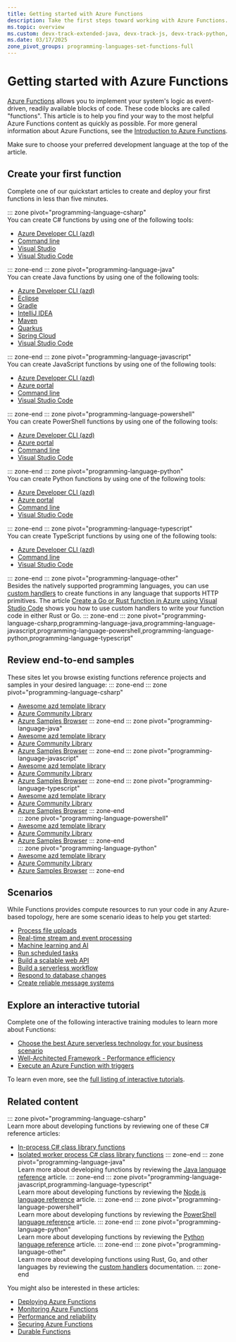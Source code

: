 ```yaml
---
title: Getting started with Azure Functions
description: Take the first steps toward working with Azure Functions.
ms.topic: overview
ms.custom: devx-track-extended-java, devx-track-js, devx-track-python, devx-track-ts
ms.date: 03/17/2025
zone_pivot_groups: programming-languages-set-functions-full
---
```


# Getting started with Azure Functions

[Azure Functions](./functions-overview.md) allows you to implement your system's logic as event-driven, readily available blocks of code. These code blocks are called "functions". This article is to help you find your way to the most helpful Azure Functions content as quickly as possible. For more general information about Azure Functions, see the [Introduction to Azure Functions](./functions-overview.md).

Make sure to choose your preferred development language at the top of the article. 

## Create your first function

Complete one of our quickstart articles to create and deploy your first functions in less than five minutes. 

::: zone pivot="programming-language-csharp"  
You can create C# functions by using one of the following tools:

+ [Azure Developer CLI (azd)](create-first-function-azure-developer-cli.md?pivots=programming-language-csharp)
+ [Command line](./how-to-create-function-azure-cli.md?pivots=programming-language-csharp)
+ [Visual Studio](./functions-create-your-first-function-visual-studio.md)
+ [Visual Studio Code](./create-first-function-vs-code-csharp.md)


::: zone-end
::: zone pivot="programming-language-java"  
You can create Java functions by using one of the following tools:

+ [Azure Developer CLI (azd)](create-first-function-azure-developer-cli.md?pivots=programming-language-java)
+ [Eclipse](functions-create-maven-eclipse.md)
+ [Gradle](functions-create-first-java-gradle.md)
+ [IntelliJ IDEA](functions-create-maven-intellij.md) 
+ [Maven](how-to-create-function-azure-cli.md?pivots=programming-language-java)
+ [Quarkus](functions-create-first-quarkus.md)
+ [Spring Cloud](/azure/developer/java/spring-framework/getting-started-with-spring-cloud-function-in-azure?toc=/azure/azure-functions/toc.json)
+ [Visual Studio Code](create-first-function-vs-code-java.md) 

::: zone-end
::: zone pivot="programming-language-javascript"  
You can create JavaScript functions by using one of the following tools:

+ [Azure Developer CLI (azd)](create-first-function-azure-developer-cli.md?pivots=programming-language-javascript)
+ [Azure portal](./functions-create-function-app-portal.md#create-a-function-app)
+ [Command line](./how-to-create-function-azure-cli.md?pivots=programming-language-javascript)
+ [Visual Studio Code](./create-first-function-vs-code-node.md)

::: zone-end
::: zone pivot="programming-language-powershell"  
You can create PowerShell functions by using one of the following tools:

+ [Azure Developer CLI (azd)](create-first-function-azure-developer-cli.md?pivots=programming-language-powershell)
+ [Azure portal](./functions-create-function-app-portal.md#create-a-function-app)
+ [Command line](./how-to-create-function-azure-cli.md?pivots=programming-language-powershell)
+ [Visual Studio Code](./create-first-function-vs-code-powershell.md)

::: zone-end
::: zone pivot="programming-language-python"  
You can create Python functions by using one of the following tools:

+ [Azure Developer CLI (azd)](create-first-function-azure-developer-cli.md?pivots=programming-language-python)
+ [Azure portal](./functions-create-function-app-portal.md#create-a-function-app)
+ [Command line](./how-to-create-function-azure-cli.md?pivots=programming-language-python)
+ [Visual Studio Code](./create-first-function-vs-code-python.md)

::: zone-end
::: zone pivot="programming-language-typescript"  
You can create TypeScript functions by using one of the following tools:

+ [Azure Developer CLI (azd)](create-first-function-azure-developer-cli.md?pivots=programming-language-typescript)
+ [Command line](./how-to-create-function-azure-cli.md?pivots=programming-language-typescript)
+ [Visual Studio Code](./create-first-function-vs-code-typescript.md)

::: zone-end
::: zone pivot="programming-language-other"  
Besides the natively supported programming languages, you can use [custom handlers](functions-custom-handlers.md) to create functions in any language that supports HTTP primitives. The article [Create a Go or Rust function in Azure using Visual Studio Code](./create-first-function-vs-code-other.md) shows you how to use custom handlers to write your function code in either Rust or Go. 
::: zone-end
::: zone pivot="programming-language-csharp,programming-language-java,programming-language-javascript,programming-language-powershell,programming-language-python,programming-language-typescript" 
## Review end-to-end samples

These sites let you browse existing functions reference projects and samples in your desired language:
::: zone-end
::: zone pivot="programming-language-csharp"  
+ [Awesome azd template library](https://azure.github.io/awesome-azd/?tags=functions&tags=dotnetCsharp)
+ [Azure Community Library](https://www.serverlesslibrary.net/?technology=Functions%202.x&language=C%23)
+ [Azure Samples Browser](/samples/browse/?expanded=azure&languages=csharp&products=azure-functions) 
::: zone-end
::: zone pivot="programming-language-java"  
+ [Awesome azd template library](https://azure.github.io/awesome-azd/?tags=functions&tags=java)
+ [Azure Community Library](https://www.serverlesslibrary.net/?technology=Functions%202.x&language=Java)
+ [Azure Samples Browser](/samples/browse/?expanded=azure&languages=java&products=azure-functions)
::: zone-end
::: zone pivot="programming-language-javascript"  
+ [Awesome azd template library](https://azure.github.io/awesome-azd/?tags=functions&tags=javascript)
+ [Azure Community Library](https://www.serverlesslibrary.net/?technology=Functions%202.x&language=JavaScript)
+ [Azure Samples Browser](/samples/browse/?expanded=azure&languages=javascript&products=azure-functions)
::: zone-end
::: zone pivot="programming-language-typescript"  
+ [Awesome azd template library](https://azure.github.io/awesome-azd/?tags=functions&tags=typescript)
+ [Azure Community Library](https://www.serverlesslibrary.net/?technology=Functions%202.x&language=TypeScript)
+ [Azure Samples Browser](/samples/browse/?expanded=azure&languages=typescript&products=azure-functions)
::: zone-end  
::: zone pivot="programming-language-powershell"  
+ [Awesome azd template library](https://azure.github.io/awesome-azd/?tags=functions&tags=powershell)
+ [Azure Community Library](https://www.serverlesslibrary.net/?technology=Functions%202.x&language=PowerShell) 
+ [Azure Samples Browser](/samples/browse/?expanded=azure&languages=powershell&products=azure-functions)
::: zone-end  
::: zone pivot="programming-language-python"  
+ [Awesome azd template library](https://azure.github.io/awesome-azd/?tags=functions&tags=python)
+ [Azure Community Library](https://www.serverlesslibrary.net/?technology=Functions%202.x&language=Python) 
+ [Azure Samples Browser](/samples/browse/?expanded=azure&languages=python&products=azure-functions)
::: zone-end  

## Scenarios

While Functions provides compute resources to run your code in any Azure-based topology, here are some scenario ideas to help you get started: 

+ [Process file uploads](functions-scenarios.md#process-file-uploads)
+ [Real-time stream and event processing](functions-scenarios.md#real-time-stream-and-event-processing)
+ [Machine learning and AI](functions-scenarios.md#machine-learning-and-ai)
+ [Run scheduled tasks](functions-scenarios.md#run-scheduled-tasks)
+ [Build a scalable web API](functions-scenarios.md#build-a-scalable-web-api)
+ [Build a serverless workflow](functions-scenarios.md#build-a-serverless-workflow)
+ [Respond to database changes](functions-scenarios.md#respond-to-database-changes)
+ [Create reliable message systems](functions-scenarios.md#create-reliable-message-systems)

## Explore an interactive tutorial

Complete one of the following interactive training modules to learn more about Functions:

+ [Choose the best Azure serverless technology for your business scenario](/training/modules/serverless-fundamentals/) 
+ [Well-Architected Framework - Performance efficiency](/training/modules/azure-well-architected-performance-efficiency/)
+ [Execute an Azure Function with triggers](/training/modules/execute-azure-function-with-triggers/)

To learn even more, see the [full listing of interactive tutorials](/training/browse/?expanded=azure&products=azure-functions).
 
## Related content

::: zone pivot="programming-language-csharp"  
Learn more about developing functions by reviewing one of these C# reference articles:

+ [In-process C# class library functions](./functions-dotnet-class-library.md)
+ [Isolated worker process C# class library functions](./dotnet-isolated-process-guide.md)
::: zone-end
::: zone pivot="programming-language-java"  
Learn more about developing functions by reviewing the [Java language reference](./functions-reference-java.md) article. 
::: zone-end
::: zone pivot="programming-language-javascript,programming-language-typescript"  
Learn more about developing functions by reviewing the [Node.js language reference](./functions-reference-node.md) article. 
::: zone-end
::: zone pivot="programming-language-powershell"  
Learn more about developing functions by reviewing the [PowerShell language reference](./functions-reference-powershell.md) article. 
::: zone-end
::: zone pivot="programming-language-python"  
Learn more about developing functions by reviewing the [Python language reference](./functions-reference-python.md) article. 
::: zone-end
::: zone pivot="programming-language-other"  
Learn more about developing functions using Rust, Go, and other languages by reviewing the [custom handlers](functions-custom-handlers.md) documentation. 
::: zone-end

You might also be interested in these articles:

+ [Deploying Azure Functions](./functions-deployment-technologies.md)
+ [Monitoring Azure Functions](./functions-monitoring.md) 
+ [Performance and reliability](./functions-best-practices.md)
+ [Securing Azure Functions](./security-concepts.md)
+ [Durable Functions](./durable/durable-functions-overview.md)
